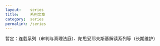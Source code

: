 ```yaml
---
layout:    series
title:     系列文章
category:  series
permalink: /series
---
```


暂定：连载系列（审判与真理法庭）、陀思妥耶夫斯基解读系列等（长期维护）
